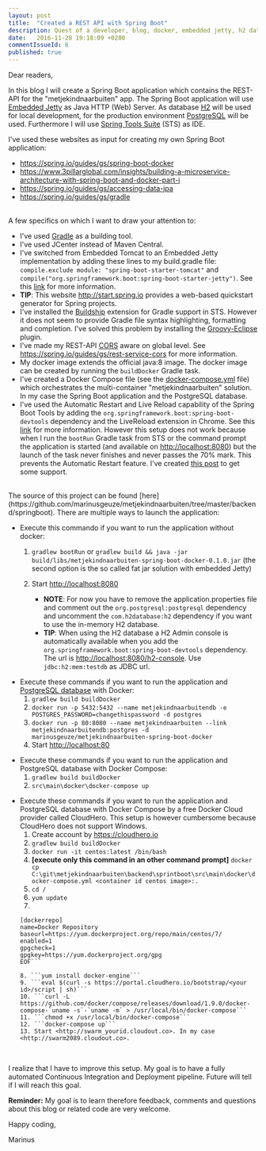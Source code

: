 ```yaml
---
layout: post
title:  "Created a REST API with Spring Boot"
description: Quest of a developer, blog, docker, embedded jetty, h2 database, postgres database, cloudhero
date:   2016-11-28 19:18:09 +0200
commentIssueId: 6
published: true
---
```


Dear readers,

In this blog I will create a Spring Boot application which contains the REST-API for the "metjekindnaarbuiten" app. The Spring Boot application will use [Embedded Jetty](https://www.eclipse.org/jetty/documentation/9.4.x/embedding-jetty.html) as Java HTTP (Web) Server. As database [H2](http://www.h2database.com) will be used for local development, for the production environment [PostgreSQL](https://www.postgresql.org) will be used. Furthermore I will use [Spring Tools Suite](https://spring.io/tools) (STS) as IDE.

I've used these websites as input for creating my own Spring Boot application:

* <https://spring.io/guides/gs/spring-boot-docker>
* <https://www.3pillarglobal.com/insights/building-a-microservice-architecture-with-spring-boot-and-docker-part-i>
* <https://spring.io/guides/gs/accessing-data-jpa>
* <https://spring.io/guides/gs/gradle>

<br>
A few specifics on which I want to draw your attention to:

* I've used [Gradle](https://gradle.org) as a building tool.
* I've used JCenter instead of Maven Central. 
* I've switched from Embedded Tomcat to an Embedded Jetty implementation by adding these lines to my build.gradle file: ```compile.exclude module: "spring-boot-starter-tomcat"``` and ```compile("org.springframework.boot:spring-boot-starter-jetty")```. See this [link](http://docs.spring.io/spring-boot/docs/current/reference/html/howto-embedded-servlet-containers.html) for more information.
* **TIP**: This website <http://start.spring.io> provides a web-based quickstart generator for Spring projects.
* I've installed the [Buildship](https://projects.eclipse.org/projects/tools.buildship) extension for Gradle support in STS. However it does not seem to provide Gradle file syntax highlighting, formatting and completion. I've solved this problem by installing the [Groovy-Eclipse](https://github.com/groovy/groovy-eclipse/wiki) plugin.
* I've made my REST-API [CORS](https://www.w3.org/TR/cors) aware on global level. See <https://spring.io/guides/gs/rest-service-cors> for more information.
* My docker image extends the official java:8 image. The docker image can be created by running the ```buildDocker``` Gradle task.
* I've created a Docker Compose file (see the [docker-compose.yml](https://github.com/marinusgeuze/metjekindnaarbuiten/blob/master/backend/springboot/src/main/docker/docker-compose.yml) file) which orchestrates the multi-container "metjekindnaarbuiten" solution. In my case the Spring Boot application and the PostgreSQL database. 
* I've used the Automatic Restart and Live Reload capability of the Spring Boot Tools by adding the ```org.springframework.boot:spring-boot-devtools``` dependency and the LiveReload extension in Chrome. See this [link](https://spring.io/blog/2015/06/17/devtools-in-spring-boot-1-3) for more information. However this setup does not work because when I run the ```bootRun``` Gradle task from STS or the command prompt the application is started (and available on <http://localhost:8080>) but the launch of the task never finishes and never passes the 70% mark. This prevents the Automatic Restart feature. I've created [this post](http://stackoverflow.com/questions/40852362/why-does-the-bootrun-task-of-my-spring-boot-application-not-run-completely-in-gr) to get some support. 

<br>
The source of this project can be found [here](https://github.com/marinusgeuze/metjekindnaarbuiten/tree/master/backend/springboot). There are multiple ways to launch the application:

* Execute this commando if you want to run the application without docker: 
   1. ```gradlew bootRun``` or ```gradlew build && java -jar build/libs/metjekindnaarbuiten-spring-boot-docker-0.1.0.jar``` (the second option is the so called fat jar solution with embedded Jetty)
   2. Start <http://localhost:8080>
    
      * **NOTE**: For now you have to remove the application.properties file and comment out the ```org.postgresql:postgresql``` dependency and uncomment the ```com.h2database:h2``` dependency if you want to use the in-memory H2 database.
      * **TIP**: When using the H2 database a H2 Admin console is automatically available when you add the ```org.springframework.boot:spring-boot-devtools``` dependency. The url is <http://localhost:8080/h2-console>. Use ```jdbc:h2:mem:testdb``` as JDBC url.

<!-- enforce space -->

* Execute these commands if you want to run the application and [PostgreSQL database](https://hub.docker.com/_/postgres) with Docker: 
    1. ```gradlew build buildDocker```
    2. ```docker run -p 5432:5432 --name metjekindnaarbuitendb -e POSTGRES_PASSWORD=changethispassword -d postgres```
    3. ```docker run -p 80:8080 --name metjekindnaarbuiten --link metjekindnaarbuitendb:postgres -d marinusgeuze/metjekindnaarbuiten-spring-boot-docker```
    4. Start <http://localhost:80>

<!-- enforce space -->

* Execute these commands if you want to run the application and PostgreSQL database with Docker Compose: 
    1. ```gradlew build buildDocker```
    2. ```src\main\docker\docker-compose up```

<!-- enforce space -->

* Execute these commands if you want to run the application and PostgreSQL database with Docker Compose by a free Docker Cloud provider called CloudHero. This setup is however cumbersome because CloudHero does not support Windows. 
    1. Create account by <https://cloudhero.io>
    2. ```gradlew build buildDocker```
    3. 	```docker run -it centos:latest /bin/bash```
	4. **[execute only this command in an other command prompt]** 
	   ```docker cp C:\git\metjekindnaarbuiten\backend\sprintboot\src\main\docker\docker-compose.yml <container id centos image>:.```
	5. ```cd /```
	6. ```yum update```
	7. 
	```tee /etc/yum.repos.d/docker.repo <<-'EOF'
	[dockerrepo]
	name=Docker Repository
	baseurl=https://yum.dockerproject.org/repo/main/centos/7/
	enabled=1
	gpgcheck=1
	gpgkey=https://yum.dockerproject.org/gpg
	EOF```

	8. ```yum install docker-engine```
	9. ```eval $(curl -s https://portal.cloudhero.io/bootstrap/<your id>/script | sh)```
    10. ```curl -L https://github.com/docker/compose/releases/download/1.9.0/docker-compose-`uname -s`-`uname -m` > /usr/local/bin/docker-compose```
    11. ```chmod +x /usr/local/bin/docker-compose```
	12. ```docker-compose up```
	13. Start <http://swarm_yourid.cloudout.co>. In my case <http://swarm2089.cloudout.co>.

<br>

I realize that I have to improve this setup. My goal is to have a fully automated Continuous Integration and Deployment pipeline. Future will tell if I will reach this goal.

**Reminder:** My goal is to learn therefore feedback, comments and questions about this blog or related code are very welcome.

Happy coding,

Marinus